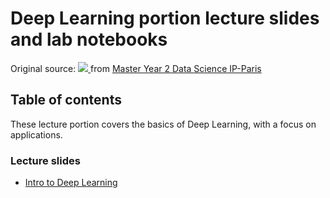 # Deep Learning portion lecture slides and lab notebooks

Original source: <a href="https://mybinder.org/v2/gh/m2dsupsdlclass/lectures-labs/master">
  <img src="https://mybinder.org/badge.svg" />
</a>
from [Master Year 2 Data Science IP-Paris](https://www.ip-paris.fr/education/masters/mention-mathematiques-appliquees-statistiques/master-year-2-data-science)

## Table of contents

These lecture portion covers the basics of Deep Learning, with a focus on applications.

### Lecture slides

- [Intro to Deep Learning](https://m2dsupsdlclass.github.io/lectures-labs/slides/01_intro_to_deep_learning/index.html)
  

